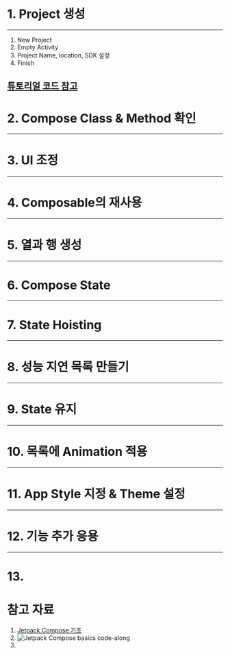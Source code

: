 # 1. Project 생성
---
1. New Project
2. Empty Activity
3. Project Name, location, SDK 설정
4. Finish
## [튜토리얼 코드 참고](https://github.com/android/codelab-android-compose)
# 2. Compose Class & Method 확인
---


# 3. UI 조정
---

# 4. Composable의 재사용
---

# 5. 열과 행 생성
---

# 6. Compose State
---

# 7. State Hoisting
---

# 8. 성능 지연 목록 만들기
---

# 9. State 유지
---

# 10. 목록에 Animation 적용
---

# 11. App Style 지정 & Theme 설정
---

# 12. 기능 추가 응용
---

# 13. 
# 참고 자료
1. [Jetpack Compose 기초](https://developer.android.com/codelabs/jetpack-compose-basics?hl=ko&continue=https%3A%2F%2Fdeveloper.android.com%2Fcourses%2Fpathways%2Fjetpack-compose-for-android-developers-1%3Fhl%3Dko%23codelab-https%3A%2F%2Fdeveloper.android.com%2Fcodelabs%2Fjetpack-compose-basics#2)
2. ![Jetpack Compose basics code-along](https://youtu.be/k3jvNqj4m08)
3. 